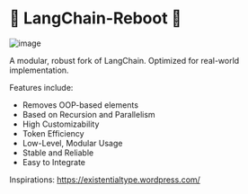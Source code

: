 # 🦅 LangChain-Reboot 🦅

![image](https://github.com/user-attachments/assets/23272ef7-8319-446d-91a6-3f18d3002f69)


A modular, robust fork of LangChain. Optimized for real-world implementation.

Features include:
- Removes OOP-based elements
- Based on Recursion and Parallelism
- High Customizability
- Token Efficiency
- Low-Level, Modular Usage
- Stable and Reliable
- Easy to Integrate

Inspirations:
https://existentialtype.wordpress.com/
